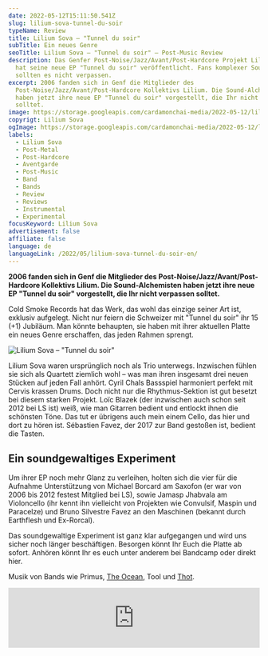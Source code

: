 ```yaml
---
date: 2022-05-12T15:11:50.541Z
slug: lilium-sova-tunnel-du-soir
typeName: Review
title: Lilium Sova – "Tunnel du soir"
subTitle: Ein neues Genre
seoTitle: Lilium Sova – "Tunnel du soir" – Post-Music Review
description: Das Genfer Post-Noise/Jazz/Avant/Post-Hardcore Projekt Lilium Sova
  hat seine neue EP "Tunnel du soir" veröffentlicht. Fans komplexer Sounds
  sollten es nicht verpassen.
excerpt: 2006 fanden sich in Genf die Mitglieder des
  Post-Noise/Jazz/Avant/Post-Hardcore Kollektivs Lilium. Die Sound-Alchemisten
  haben jetzt ihre neue EP "Tunnel du soir" vorgestellt, die Ihr nicht verpassen
  solltet.
image: https://storage.googleapis.com/cardamonchai-media/2022-05-12/lilium-sova-jpg-imagine-787878_000000_1024_768/640.webp
copyrigt: Lilium Sova
ogImage: https://storage.googleapis.com/cardamonchai-media/2022-05-12/lilium-sova-fb-jpg-imagine-080808_000000_1200_628/640.webp
labels:
  - Lilium Sova
  - Post-Metal
  - Post-Hardcore
  - Aventgarde
  - Post-Music
  - Band
  - Bands
  - Review
  - Reviews
  - Instrumental
  - Experimental
focusKeyword: Lilium Sova
advertisement: false
affiliate: false
language: de
languageLink: /2022/05/lilium-sova-tunnel-du-soir-en/
---
```

**2006 fanden sich in Genf die Mitglieder des Post-Noise/Jazz/Avant/Post-Hardcore Kollektivs Lilium. Die Sound-Alchemisten haben jetzt ihre neue EP "Tunnel du soir" vorgestellt, die Ihr nicht verpassen solltet.**

Cold Smoke Records hat das Werk, das wohl das einzige seiner Art ist, exklusiv aufgelegt. Nicht nur feiern die Schweizer mit "Tunnel du soir" ihr 15 (+1) Jubiläum. Man könnte behaupten, sie haben mit ihrer aktuellen Platte ein neues Genre erschaffen, das jeden Rahmen sprengt.

![Lilium Sova – "Tunnel du soir"](https://storage.googleapis.com/cardamonchai-media/2022-05-12/lilium-sova-1-jpeg-imagine-080808_343434_1502_1501/640.webp "Lilium Sova – \"Tunnel du soir\"")

Lilium Sova waren ursprünglich noch als Trio unterwegs. Inzwischen fühlen sie sich als Quartett ziemlich wohl – was man ihren insgesamt drei neuen Stücken auf jeden Fall anhört. Cyril Chals Bassspiel harmoniert perfekt mit Cervis krassen Drums. Doch nicht nur die Rhythmus-Sektion ist gut besetzt bei diesem starken Projekt. Loïc Blazek (der inzwischen auch schon seit 2012 bei LS ist) weiß, wie man Gitarren bedient und entlockt ihnen die schönsten Töne. Das tut er übrigens auch mein einem Cello, das hier und dort zu hören ist. Sébastien Favez, der 2017 zur Band gestoßen ist, bedient die Tasten.

## Ein soundgewaltiges Experiment

Um ihrer EP noch mehr Glanz zu verleihen, holten sich die vier für die Aufnahme Unterstützung von Michael Borcard am Saxofon (er war von 2006 bis 2012 festest Mitglied bei LS), sowie Jamasp Jhabvala am Violoncello (ihr kennt ihn vielleicht von Projekten wie Convulsif, Maspin und Paracelze) und Bruno Silvestre Favez an den Maschinen (bekannt durch Earthflesh und Ex-Rorcal).

Das soundgewaltige Experiment ist ganz klar aufgegangen und wird uns sicher noch länger beschäftigen. Besorgen könnt Ihr Euch die Platte ab sofort. Anhören könnt Ihr es euch unter anderem bei Bandcamp oder direkt hier.

Musik von Bands wie Primus, [The Ocean](/2020/09/the-ocean-robin-staps-interview/), Tool und [Thot](/2021/04/thot-interview).

<iframe style="border: 0; width: 100%; height: 120px;" src="https://bandcamp.com/EmbeddedPlayer/album=3670180105/size=large/bgcol=ffffff/linkcol=5c9b72/tracklist=false/artwork=small/transparent=true/" seamless><a href="https://liliumsova.bandcamp.com/album/tunnel-du-soir">Tunnel du soir by Lilium Sova</a></iframe>